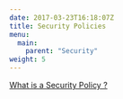 ```yaml
---
date: 2017-03-23T16:18:07Z
title: Security Policies
menu:
  main:
    parent: "Security"
weight: 5 
---
```


[What is a Security Policy ?][1]

[1]: /concepts/what-is-a-security-policy/
